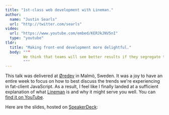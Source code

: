 ```yaml
---
title: "1st-class web development with Lineman."
author:
  name: "Justin Searls"
  url: "http://twitter.com/searls"
video:
  url: "https://www.youtube.com/embed/KERJkJNV5nI"
  type: "youtube"
tldr:
  title: "Making front-end development more delightful."
  body: """
        We think that teams will see better results if they segregate the front-end and the back-end of fat-client JavaScript web applications. This talk explains why this approach is desirable, describes the shortcomings of current front-end tooling, and shows how we're using Lineman to find happiness in the front-end today.
        """
---
```


This talk was delivered at [Øredev](http://www.oredev.com) in Malmö, Sweden. It was a joy to have an entire week to focus on how to best discuss the trends we're experiencing in fat-client JavaScript. As a result, I feel like I finally landed at a sufficient explanation of what [Lineman](http://www.linemanjs.com) is and why it might serve you well. You can [find it on YouTube](https://www.youtube.com/embed/KERJkJNV5nI).

Here are the slides, hosted on [SpeakerDeck](https://speakerdeck.com/searls/1st-class-web-development-with-lineman):

<script async="async" class="speakerdeck-embed" data-id="e45f5c702a8801316e596e0eb2f78328" data-ratio="1.33333333333333" src="//speakerdeck.com/assets/embed.js"></script>


